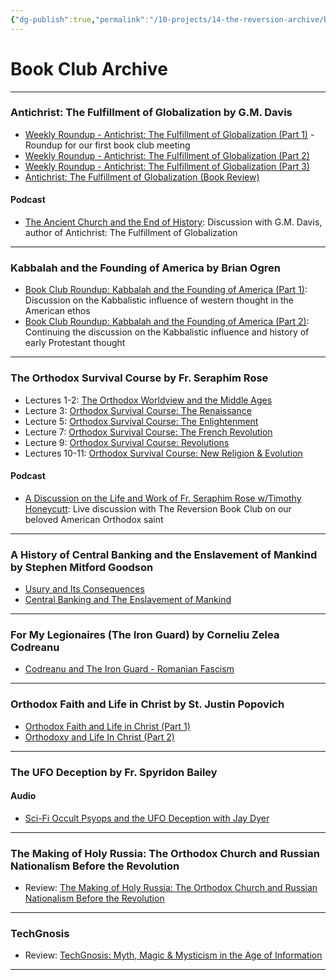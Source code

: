 ```yaml
---
{"dg-publish":true,"permalink":"/10-projects/14-the-reversion-archive/book-club-archive/"}
---
```


# Book Club Archive
---



### Antichrist: The Fulfillment of Globalization by G.M. Davis
- [Weekly Roundup - Antichrist: The Fulfillment of Globalization (Part 1)](https://thereversion.co/p/antichrist-the-fulfillment-of-globalization) - Roundup for our first book club meeting
- [Weekly Roundup - Antichrist: The Fulfillment of Globalization (Part 2)](https://thereversion.co/p/weekly-roundup-antichrist-the-fulfillment)
- [Weekly Roundup - Antichrist: The Fulfillment of Globalization (Part 3)](https://thereversion.co/p/weekly-roundup-antichrist-the-fulfillment-692)
- [Antichrist: The Fulfillment of Globalization (Book Review)](https://thereversion.co/p/antichrist-the-fulfillment-of-globalization-c84)
#### Podcast
- [The Ancient Church and the End of History](https://thereversion.co/p/the-ancient-church-and-the-end-of): Discussion with G.M. Davis, author of Antichrist: The Fulfillment of Globalization
---
### Kabbalah and the Founding of America by Brian Ogren
- [Book Club Roundup: Kabbalah and the Founding of America (Part 1)](https://thereversion.co/p/book-club-roundup-kabbalah-and-the): Discussion on the Kabbalistic influence of western thought in the American ethos
- [Book Club Roundup: Kabbalah and the Founding of America (Part 2)](https://thereversion.co/p/book-club-roundup-kabbalah-and-the-af9): Continuing the discussion on the Kabbalistic influence and history of early Protestant thought
---
### The Orthodox Survival Course by Fr. Seraphim Rose

- Lectures 1-2: [The Orthodox Worldview and the Middle Ages](https://thereversion.co/p/the-orthodox-worldview-and-the-middle)
- Lecture 3: [Orthodox Survival Course: The Renaissance](https://thereversion.co/p/orthodox-survival-course-the-renaissance)
- Lecture 5: [Orthodox Survival Course: The Enlightenment](https://thereversion.co/p/orthodox-survival-course-the-enlightenment)
- Lecture 7: [Orthodox Survival Course: The French Revolution](https://thereversion.co/p/orthodox-survival-course-the-french)
- Lecture 9: [Orthodox Survival Course: Revolutions](https://thereversion.co/p/orthodox-survival-course-revolutions)
- Lectures 10-11: [Orthodox Survival Course: New Religion & Evolution](https://thereversion.co/p/new-religion-and-evolution)
#### Podcast
- [A Discussion on the Life and Work of Fr. Seraphim Rose w/Timothy Honeycutt](https://thereversion.co/p/a-discussion-on-the-life-and-work): Live discussion with The Reversion Book Club on our beloved American Orthodox saint

---
### A History of Central Banking and the Enslavement of Mankind by Stephen Mitford Goodson
- [Usury and Its Consequences](https://thereversion.co/p/usury-and-its-consequences)
- [Central Banking and The Enslavement of Mankind](https://thereversion.co/p/central-banking-and-the-enslavement)

---
### For My Legionaires (The Iron Guard) by Corneliu Zelea Codreanu
- [Codreanu and The Iron Guard - Romanian Fascism](https://rumble.com/v5fcv1v-codreanu-and-the-iron-guard-romanian-fascism.html)

---
### Orthodox Faith and Life in Christ by St. Justin Popovich
- [Orthodox Faith and Life in Christ (Part 1)](https://thereversion.co/p/orthodox-faith-and-life-in-christ)
- [Orthodoxy and Life In Christ (Part 2)](https://thereversion.co/p/orthodoxy-and-life-in-christ-part)

---
### The UFO Deception by Fr. Spyridon Bailey

#### Audio
- [Sci-Fi Occult Psyops and the UFO Deception with Jay Dyer](https://thereversion.co/p/sci-fi-occult-psyops-and-the-ufo)

---

### The Making of Holy Russia: The Orthodox Church and Russian Nationalism Before the Revolution

- Review: [The Making of Holy Russia: The Orthodox Church and Russian Nationalism Before the Revolution](https://thereversion.co/p/the-making-of-holy-russia-the-orthodox)
---
### TechGnosis
- Review: [TechGnosis: Myth, Magic & Mysticism in the Age of Information](https://thereversion.co/p/techgnosis-myth-magic-and-mysticism)
---